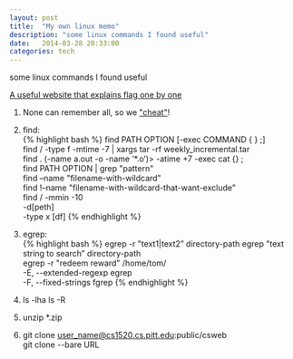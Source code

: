 ```yaml
---
layout: post
title:  "My own linux memo"
description: "some linux commands I found useful"
date:   2014-03-28 20:33:00
categories: tech
---
```


some linux commands I found useful

[A useful website that explains flag one by one](http://explainshell.com/)

1. None can remember all, so we ["cheat"](https://github.com/chrisallenlane/cheat)!

2. find:  
{% highlight bash %}
find PATH OPTION [-exec COMMAND { } \;]  
find / -type f -mtime -7 | xargs tar -rf weekly_incremental.tar  
find . \(-name a.out -o -name ‘*.o’\)> -atime +7 -exec cat {} \;   
find PATH OPTION |	grep "pattern"  
find –name "filename-with-wildcard"  
find !–name "filename-with-wildcard-that-want-exclude"  
find / -mmin -10   
-d[peth]   
-type x [df]
{% endhighlight %}

3. egrep:  
{% highlight bash %}
egrep -r "text1|text2” directory-path 
egrep "text string to search” directory-path     
egrep -r "redeem reward" /home/tom/  
-E, --extended-regexp  egrep  
-F, --fixed-strings  fgrep 
{% endhighlight %}

4. ls -lha
   ls -R 

5. unzip *.zip

6. git clone  user_name@cs1520.cs.pitt.edu:public/csweb  
   git clone --bare URL 
